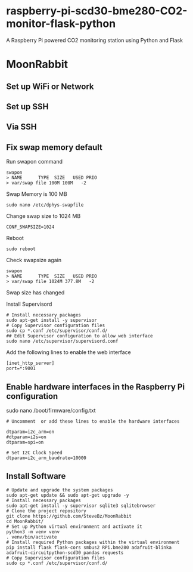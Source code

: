 # raspberry-pi-scd30-bme280-CO2-monitor-flask-python
A Raspberry Pi powered CO2 monitoring station using Python and Flask  

# MoonRabbit

## Set up WiFi or Network

## Set up SSH

## Via SSH
## Fix swap memory default
Run swapon command
```
swapon
> NAME      TYPE  SIZE   USED PRIO
> var/swap file 100M 100M   -2
```
Swap Memory is 100 MB
```
sudo nano /etc/dphys-swapfile
```
Change swap size to 1024 MB
```
CONF_SWAPSIZE=1024
```
Reboot
```
sudo reboot
```
Check swapsize again
```
swapon
> NAME      TYPE  SIZE   USED PRIO
> var/swap file 1024M 377.8M   -2
```
Swap size has changed

Install Supervisord
```
# Install necessary packages
sudo apt-get install -y supervisor 
# Copy Supervisor configuration files
sudo cp *.conf /etc/supervisor/conf.d/
## Edit Supervisor configuration to allow web interface
sudo nano /etc/supervisor/supervisord.conf
```

Add the following lines to enable the web interface
```
[inet_http_server]
port=*:9001
```

## Enable hardware interfaces in the Raspberry Pi configuration
sudo nano /boot/firmware/config.txt

```
# Uncomment  or add these lines to enable the hardware interfaces

dtparam=i2c_arm=on
#dtparam=i2s=on
dtparam=spi=on

# Set I2C Clock Speed
dtparam=i2c_arm_baudrate=10000
```

## Install Software
```
# Update and upgrade the system packages
sudo apt-get update && sudo apt-get upgrade -y
# Install necessary packages
sudo apt-get install -y supervisor sqlite3 sqlitebrowser
# Clone the project repository
git clone https://github.com/SteveBz/MoonRabbit
cd MoonRabbit/
# Set up Python virtual environment and activate it
python3 -m venv venv
. venv/bin/activate
# Install required Python packages within the virtual environment
pip install flask flask-cors smbus2 RPi.bme280 adafruit-blinka adafruit-circuitpython-scd30 pandas requests
# Copy Supervisor configuration files
sudo cp *.conf /etc/supervisor/conf.d/
```

